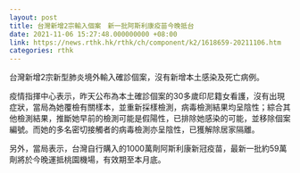 ```yaml
---
layout: post
title: 台灣新增2宗輸入個案　新一批阿斯利康疫苗今晚抵台
date: 2021-11-06 15:27:48.000000000 +08:00
link: https://news.rthk.hk/rthk/ch/component/k2/1618659-20211106.htm
categories: rthk
---
```


台灣新增2宗新型肺炎境外輸入確診個案，沒有新增本土感染及死亡病例。

疫情指揮中心表示，昨天公布為本土確診個案的30多歲印尼籍女看護，沒有出現症狀，當局為她覆檢有關樣本，並重新採樣檢測，病毒檢測結果均呈陰性；綜合其他檢測結果，推斷她早前的檢測可能是假陽性，已排除她感染的可能，並移除個案編號。而她的多名密切接觸者的病毒檢測亦呈陰性，已獲解除居家隔離。

另外，當局表示，台灣自行購入的1000萬劑阿斯利康新冠疫苗，最新一批約59萬劑將於今晚運抵桃園機場，有效期至本月底。
